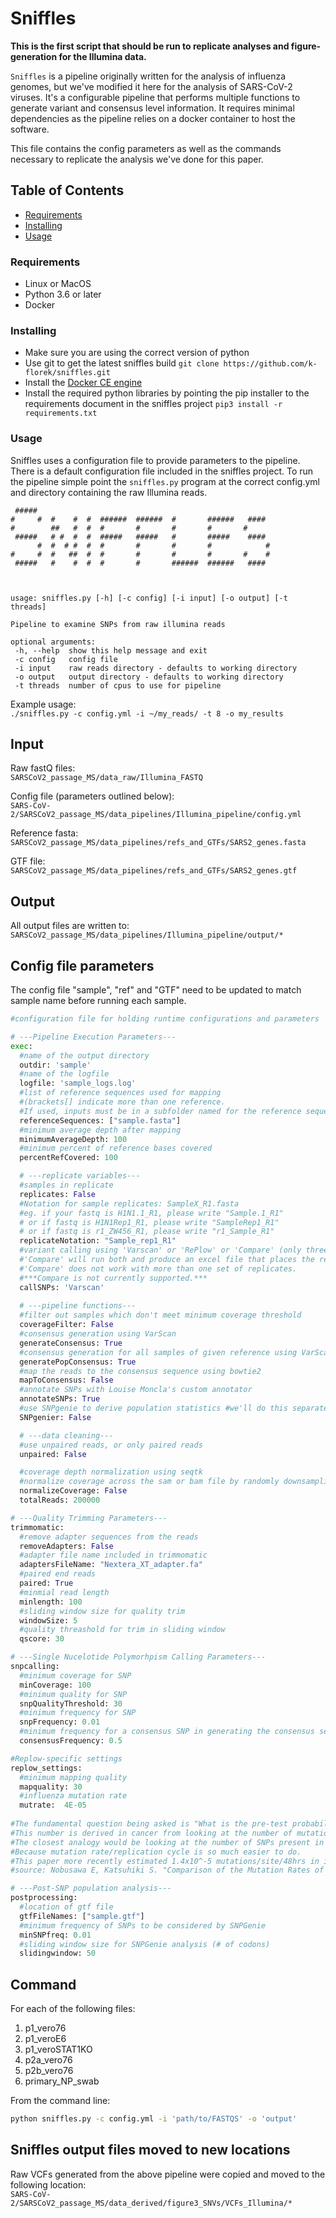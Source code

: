 # Sniffles

**This is the first script that should be run to replicate analyses and figure-generation for the Illumina data.**

`Sniffles` is a pipeline originally written for the analysis of influenza genomes, but we've modified it here for the analysis of SARS-CoV-2 viruses. It's a configurable pipeline that performs multiple functions to generate variant and consensus level information. It requires minimal dependencies as the pipeline relies on a docker container to host the software.

This file contains the config parameters as well as the commands necessary to replicate the analysis we've done for this paper.

## Table of Contents
* [Requirements](#requirements)
* [Installing](#installing)
* [Usage](#usage)

### Requirements
* Linux or MacOS
* Python 3.6 or later
* Docker

### Installing
* Make sure you are using the correct version of python
* Use git to get the latest sniffles build `git clone https://github.com/k-florek/sniffles.git`
* Install the [Docker CE engine](https://docs.docker.com/install/)
* Install the required python libraries by pointing the pip installer to the requirements document in the sniffles project `pip3 install -r requirements.txt`

### Usage
Sniffles uses a configuration file to provide parameters to the pipeline. There is a default configuration file included in the sniffles project. To run the pipeline simple point the `sniffles.py` program at the correct config.yml and directory containing the raw Illumina reads.

```
 #####
#     #  #    #  #  ######  ######  #       ######   ####
#        ##   #  #  #       #       #       #       #
 #####   # #  #  #  #####   #####   #       #####    ####
      #  #  # #  #  #       #       #       #            #
#     #  #   ##  #  #       #       #       #       #    #
 #####   #    #  #  #       #       ######  ######   ####



usage: sniffles.py [-h] [-c config] [-i input] [-o output] [-t threads]

Pipeline to examine SNPs from raw illumina reads

optional arguments:
 -h, --help  show this help message and exit
 -c config   config file
 -i input    raw reads directory - defaults to working directory
 -o output   output directory - defaults to working directory
 -t threads  number of cpus to use for pipeline
```

Example usage:  
`./sniffles.py -c config.yml -i ~/my_reads/ -t 8 -o my_results`

## Input 

Raw fastQ files:  
`SARSCoV2_passage_MS/data_raw/Illumina_FASTQ`

Config file (parameters outlined below):  
`SARS-CoV-2/SARSCoV2_passage_MS/data_pipelines/Illumina_pipeline/config.yml`

Reference fasta:  
`SARSCoV2_passage_MS/data_pipelines/refs_and_GTFs/SARS2_genes.fasta`

GTF file:  
`SARSCoV2_passage_MS/data_pipelines/refs_and_GTFs/SARS2_genes.gtf`

## Output 

All output files are written to:  
`SARSCoV2_passage_MS/data_pipelines/Illumina_pipeline/output/*`

## Config file parameters  

The config file "sample", "ref" and "GTF" need to be updated to match sample name before running each sample. 

```Python
#configuration file for holding runtime configurations and parameters

# ---Pipeline Execution Parameters---
exec:
  #name of the output directory
  outdir: 'sample'
  #name of the logfile
  logfile: 'sample_logs.log'
  #list of reference sequences used for mapping 
  #(brackets[] indicate more than one reference. 
  #If used, inputs must be in a subfolder named for the reference sequence)
  referenceSequences: ["sample.fasta"]
  #minimum average depth after mapping
  minimumAverageDepth: 100
  #minimum percent of reference bases covered
  percentRefCovered: 100

  # ---replicate variables---
  #samples in replicate
  replicates: False
  #Notation for sample replicates: SampleX_R1.fasta 
  #eg. if your fastq is H1N1.1_R1, please write "Sample.1_R1"
  # or if fastq is H1N1Rep1_R1, please write "SampleRep1_R1"
  # or if fastq is r1_ZW456_R1, please write "r1_Sample_R1"
  replicateNotation: "Sample_rep1_R1"
  #variant calling using 'Varscan' or 'RePlow' or 'Compare' (only three options). 
  #'Compare' will run both and produce an excel file that places the results side by side. 
  #'Compare' does not work with more than one set of replicates.
  #***Compare is not currently supported.***
  callSNPs: 'Varscan'
  
  # ---pipeline functions---
  #filter out samples which don't meet minimum coverage threshold
  coverageFilter: False
  #consensus generation using VarScan
  generateConsensus: True
  #consensus generation for all samples of given reference using VarScan
  generatePopConsensus: True
  #map the reads to the consensus sequence using bowtie2
  mapToConsensus: False
  #annotate SNPs with Louise Moncla's custom annotator
  annotateSNPs: True
  #use SNPgenie to derive population statistics #we'll do this separately
  SNPgenier: False

  # ---data cleaning---
  #use unpaired reads, or only paired reads
  unpaired: False

  #coverage depth normalization using seqtk
  #normalize coverage across the sam or bam file by randomly downsampling to a set number of reads
  normalizeCoverage: False
  totalReads: 200000

# ---Quality Trimming Parameters---
trimmomatic:
  #remove adapter sequences from the reads
  removeAdapters: False
  #adapter file name included in trimmomatic
  adaptersFileName: "Nextera_XT_adapter.fa"
  #paired end reads
  paired: True
  #minmial read length
  minlength: 100
  #sliding window size for quality trim
  windowSize: 5
  #quality threashold for trim in sliding window
  qscore: 30

# ---Single Nucelotide Polymorhpism Calling Parameters---
snpcalling:
  #minimum coverage for SNP
  minCoverage: 100
  #minimum quality for SNP
  snpQualityThreshold: 30
  #minimum frequency for SNP
  snpFrequency: 0.01
  #minimum frequency for a consensus SNP in generating the consensus sequence
  consensusFrequency: 0.5

#Replow-specific settings
replow_settings:
  #minimum mapping quality
  mapquality: 30
  #influenza mutation rate
  mutrate:  4E-05
  
#The fundamental question being asked is "What is the pre-test probability of any given nucleotide being different than the reference sequence?"
#This number is derived in cancer from looking at the number of mutation per Mb in the tumor compared to somatic mutations. You can't really do that in viruses.
#The closest analogy would be looking at the number of SNPs present in one ferret after infection with a standard strain. I don't know if people have done this,
#Because mutation rate/replication cycle is so much easier to do.
#This paper more recently estimated 1.4x10^-5 mutations/site/48hrs in influenza A, which seems like a reasonable estimate for a course of influenza.
#source: Nobusawa E, Katsuhiki S. "Comparison of the Mutation Rates of Human Influenza A and B Viruses". Journal of Virology Mar 2006, 80 (7) 3675-3678; DOI: 10.1128/JVI.80.7.3675-3678.2006

# ---Post-SNP population analysis---
postprocessing:
  #location of gtf file
  gtfFileNames: ["sample.gtf"]
  #minimum frequency of SNPs to be considered by SNPGenie
  minSNPfreq: 0.01
  #sliding window size for SNPGenie analysis (# of codons)
  slidingwindow: 50
```

## Command

For each of the following files: 
1. p1_vero76
2. p1_veroE6
3. p1_veroSTAT1KO
4. p2a_vero76
5. p2b_vero76
6. primary_NP_swab

From the command line: 

```bash
python sniffles.py -c config.yml -i 'path/to/FASTQS' -o 'output'
```

## Sniffles output files moved to new locations

Raw VCFs generated from the above pipeline were copied and moved to the following location:  
`SARS-CoV-2/SARSCoV2_passage_MS/data_derived/figure3_SNVs/VCFs_Illumina/*`